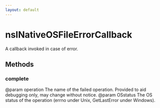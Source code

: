 ```yaml
---
layout: default
---
```


# nsINativeOSFileErrorCallback #

A callback invoked in case of error.


## Methods ##

### complete ###

@param operation The name of the failed operation. Provided to aid
debugging only, may change without notice.
@param OSstatus The OS status of the operation (errno under Unix,
GetLastError under Windows).

